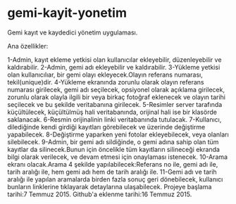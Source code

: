 # gemi-kayit-yonetim
Gemi kayıt ve kaydedici yönetim uygulaması.

Ana özellikler:

1-Admin, kayıt ekleme yetkisi olan kullanıcılar ekleyebilir, düzenleyebilir ve kaldırabilir.
2-Admin, gemi adı ekleyebilir ve kaldırabilir.
3-Yükleme yetkisi olan kullanıcılıar, bir gemi olayı ekleyecek.Olayın referans numarası, tekil(unique)dir.
4-Yükleme ekranında zorunlu olarak olayın referans numarası girilecek, gemi adı seçilecek,
opsiyonel olarak açıklama girilecek, zorunlu olarak olayla ilgili bir veya birkaç fotoğraf eklenecek ve
olayın tarihi seçilecek ve bu şekilde veritabanına girilecek.
5-Resimler server tarafında küçültülecek, küçültülmüş hali veritabanında, orijinal hali ise bir klasörde saklanacak.
6-Resmin orijinalinin linki veritabanında tutulacak.
7-Kullanıcı, dilediğinde kendi girdiği kayıtları görebilecek ve üzerinde değiştirme yapabilecek.
8-Değiştirme yaparken yeni fotolar ekleyebilecek, veya olanları silebilecek.
9-Admin, bir gemi adı sildiğinde, o gemi adına sahip olan tüm kayıtlar da silinecek.Bunun için öncelikle tüm kayıtların
silineceği ekranda bilgi olarak verilecek, ve devam etmesi için onaylaması istenecek.
10-Arama ekranı olacak.Arama 4 şekilde yapılabilecek:Referans no ile, gemi adı ile, tarih aralığı ile, 
hem gemi adı hem de tarih aralığı ile.
11-Gemi adı ve tarih aralığı ile yapılan aramalarda birden fazla sonuç geri dönebilecek, kullanıcı bunların linklerine
tıklayarak detaylarına ulaşabilecek.
Projeye başlama tarihi:7 Temmuz 2015.
Github'a eklenme tarihi:16 Temmuz 2015.
